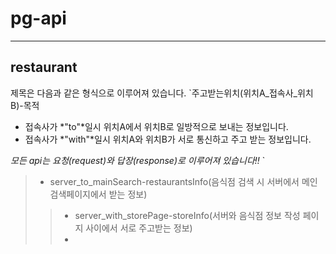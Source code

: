 # pg-api
---

## restaurant

제목은 다음과 같은 형식으로 이루어져 있습니다.
`주고받는위치(위치A_접속사_위치B)-목적
 - 접속사가 *"to"*일시 위치A에서 위치B로 일방적으로 보내는 정보입니다.
 - 접속사가 *"with"*일시 위치A와 위치B가 서로 통신하고 주고 받는 정보입니다.

 *모든 api는 요청(request)와 답장(response)로 이루어져 있습니다!!*
`



>- server_to_mainSearch-restaurantsInfo(음식점 검색 시 서버에서 메인검색페이지에서 받는 정보)
>>- server_with_storePage-storeInfo(서버와 음식점 정보 작성 페이지 사이에서 서로 주고받는 정보)
>>- 
